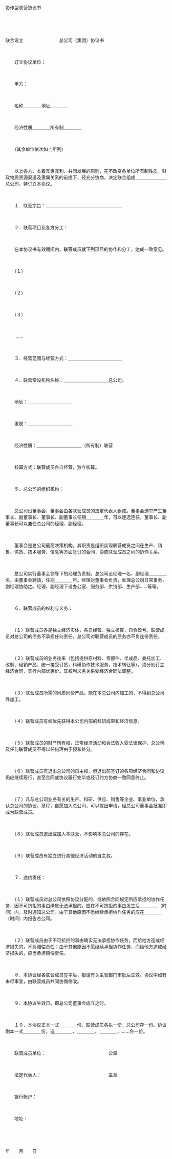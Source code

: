 



协作型联营协议书



 

　　

　　


 联合设立　　　　　　　　总公司（集团）协议书



　　

　　订立协议单位：

　　

　　甲方：

　　

　　名称＿＿＿＿地址＿＿＿＿

　　

　　经济性质＿＿＿＿所有制＿＿＿＿

　　

　　（其余单位依次如上所列）　

　　

　　以上各方，本着互惠互利、共同发展的原则，在不改变各单位所有制性质，财政物质资源渠道及隶属关系的前提下，经充分协商，决定联合组成＿＿＿＿＿＿＿总公司。特订立本协议。

　　

　　１．联营宗旨：＿＿＿＿＿＿＿＿＿＿＿＿＿＿＿＿＿

　　

　　２．联营项目及各方分工：

　　

　　在本协议书有效期间内，联营成员就下列项目的协作和分工，达成一致意见。

　　

　　（１）

　　

　　（２）

　　

　　（３）

　　

　　 ……

　　

　　３．经营范围与经营方式：＿＿＿＿＿＿＿＿＿＿＿＿

　　

　　４．联营常设机构名称：＿＿＿＿＿＿＿＿＿＿总公司。

　　

　　地址：＿＿＿＿＿＿＿＿＿＿

　　

　　隶属：＿＿＿＿＿＿＿＿＿＿

　　

　　经济性质：＿＿＿＿＿＿＿＿＿＿（所有制）联营

　　

　　核算方式：联营成员各自经营，独立核算。

　　

　　５．总公司的组织机构：

　　

　　总公司设董事会，董事会由各联营成员的法定代表人组成。董事会选举产生董事长、副董事长、董事长、副董事长任期＿＿＿＿年，可以连选连任，董事长、副董事长可以兼任总公司的经理、副经理。

　　

　　董事会是总公司最高决策机构。其职责是组织实现联营成员之间在生产、销售、供货、技术服务、信息等方面签订的合同，协商联营成员之间的协作关系。

　　

　　总公司实行董事会领导下的经理负责制。总公司设经理一名、副经理＿＿＿＿名，由董事会聘请，任期＿＿＿＿年。经理对董事会负责，处理总公司日常事务，副经理协助之。经理、副经理下设办公室、服务部、供销部、生产部……等等。

　　

　　６．联营成员的权利与义务：

　　

　　（１）联营成员各是独立经济实体，各自经营，独立核算，自负盈亏。联营成员对总公司的债务不承担任何责任，总公司对联营成员的债务亦不负连带责任。

　　

　　（２）联营成员的业务往来（包括提供原材料、零部件、半成品、委托加工、改制、经销产品、统一接受订货，科研协作技术服务，技术转让等），须分别订立经济合同，实行内部优惠价。其权利义务关系受经济合同法调整。

　　

　　（３）联营成员所需的同质同价产品，能在本总公司内加工的，不得到总公司外加工。

　　

　　（４）联营成员有权优先获得本公司内部的科研成果和经济信息。

　　

　　（５）联营成员的财产所有权，正常经济活动和合法收入受法律保护，总公司及任何联营成员不得以任何理由于预和处分。

　　

　　（６）联营成员有退出总公司的自主权，但退出前签订的各项经济合同和协议仍应继续履行，直至合同或协议履行完毕或经订约方协商一致同意终止。

　　

　　（７）凡与总公司业务有关的生产、科研、供应、销售等企业、事业单位，承认总公司的协议、章程，自愿加入总公司，可以提出申请，经总公司董事会批准即成为联营成员。

　　

　　（８）联营成员退出或加入本联营，不影响本总公司的存在。

　　

　　（９）联营成员有独立进行其他经济活动的自主权。

　　

　　７．违约责任：

　　

　　（１）联营成员对总公司依照协议分配的，或依照合同规定所应承担的协作任务，因不可抗拒的事由确属无法承担的，应在不可抗拒的事由发生后＿＿＿＿（时间）内，及时通知总公司。由于其他原因不愿继续承担协作任务的应在＿＿＿＿（时间）内报告总公司。

　　

　　（２）联营成员由于不可抗拒的事由确实无法承担协作任务，而给他方造成经济损失的，不负赔偿责任；由于其他原因不愿继续承担协作任务，而给他方造成经济损失的，应当承担赔偿责任。　

　　

　　８．本协议经各联营成员签字后，报请有关主管部门审批后生效。协议中如有未尽事宜，由联营成员共同协商修改。

　　

　　９．本协议生效日，即总公司董事会成立之时。

　　

　　１０．本协议正本一式＿＿＿＿份，联营成员各执一份，总公司存一份。协议副本一式＿＿＿＿份，送＿＿＿＿、＿＿＿＿、＿＿＿＿、……各一份。

　　

　　联营成员单位：　　　　　　　　　　　　　　公章

　　

　　法定代表人：　　　　　　　　　　　　　　　盖章

　　

　　银行帐户：

　　

　　地址：

　　

　　　　　　　　　　　　　　　　


 年　　月　　日

